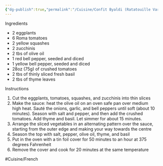 ```yaml
---
{"dg-publish":true,"permalink":"/Cuisine/Confit Byaldi (Ratatouille Variant)/","created":"2024-07-06T15:21:05.189-04:00","updated":"2024-11-11T22:09:37.272-05:00"}
---
```


Ingredients
- 2 eggplants
- 6 Roma tomatoes
- 2 yellow squashes
- 2 zucchinis
- 2 tbs of olive oil
- 1 red bell pepper, seeded and diced
- 1 yellow bell pepper, seeded and diced
- 28oz (75g) of crushed tomatoes
- 2 tbs of thinly sliced fresh basil
- 2 tbs of thyme leaves

Instructions
1. Cut the eggplants, tomatoes, squashes, and zucchinis into thin slices
2. Make the sauce: heat the olive oil on an oven safe pan over medium high heat. Sauté the onions, garlic, and bell peppers until soft (about 10 minutes). Season with salt and pepper, and then add the crushed tomatoes. Add thyme and basil. Let simmer for about 15 minutes.
3. Arrange the sliced vegetables in an alternating pattern over the sauce, starting from the outer edge and making your way towards the centre
4. Season the top with salt, pepper, olive oil, thyme, and basil
5. Put in the oven with a tin foil cover for 50 minutes to an hour at 375 degrees Fahrenheit
6. Remove the cover and cook for 20 minutes at the same temperature

#Cuisine/French 